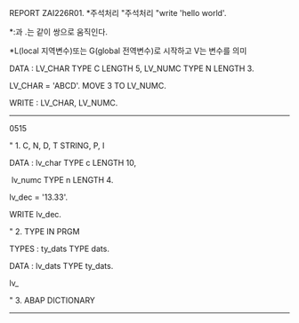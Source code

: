 REPORT ZAI226R01.
 *주석처리
 "주석처리
 "write 'hello world'.

 *:과 .는 같이 쌍으로 움직인다.


 *L(local 지역변수)또는 G(global 전역변수)로 시작하고 V는 변수를 의미

 DATA : LV_CHAR TYPE C LENGTH 5,
    LV_NUMC TYPE N LENGTH 3.

 LV_CHAR = 'ABCD'.
 MOVE 3 TO LV_NUMC.

 WRITE : LV_CHAR,
    LV_NUMC.

-----

0515



" 1. C, N, D, T STRING, P, I

DATA : lv_char TYPE c LENGTH 10, 

​			lv_numc TYPE n LENGTH 4.

lv_dec = '13.33'.

WRITE lv_dec.

" 2. TYPE IN PRGM

TYPES : ty_dats TYPE dats.

DATA : lv_dats TYPE ty_dats.

lv_

" 3. ABAP DICTIONARY 

---







